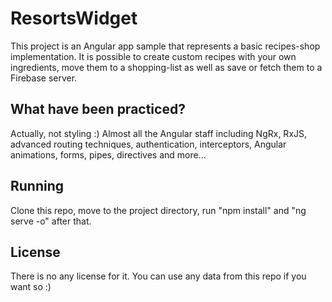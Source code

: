# ResortsWidget

This project is an Angular app sample that represents a basic recipes-shop implementation. It is possible to create custom recipes with your own ingredients, move them to a shopping-list as well as save or fetch them to a Firebase server.

## What have been practiced?

Actually, not styling :)
Almost all the Angular staff including NgRx, RxJS, advanced routing techniques, authentication, interceptors, Angular animations, forms, pipes, directives and more...

## Running

Clone this repo, move to the project directory, run "npm install" and "ng serve -o" after that. 

## License

There is no any license for it. You can use any data from this repo if you want so :)
